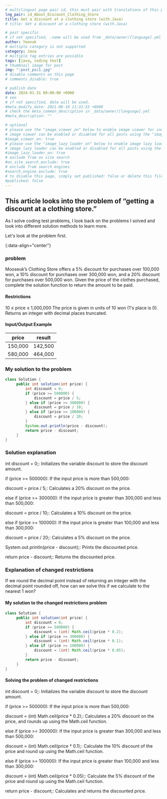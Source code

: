 ```yaml
---
# multilingual page pair id, this must pair with translations of this page. (This name must be unique)
lng_pair: id_About_Discount_Clothing_Store
title: Get a discount at a clothing store (with.Java)
# title: Get a discount at a clothing store (with.Java)

# post specific
# if not specified, .name will be used from _data/owner/[language].yml
author: Yeonuk
# multiple category is not supported
category: Java
# multiple tag entries are possible
tags: [java, coding test]
# thumbnail image for post
img: ":post_pic1.jpg"
# disable comments on this page
# comments_disable: true

# publish date
date: 2024-01-31 09:00:00 +0900
# seo
# if not specified, date will be used.
#meta_modify_date: 2021-08-10 11:32:53 +0900
# check the meta_common_description in _data/owner/[language].yml
#meta_description: ""

# optional
# please use the "image_viewer_on" below to enable image viewer for individual pages or posts (_posts/ or [language]/_posts folders).
# image viewer can be enabled or disabled for all posts using the "image_viewer_posts: true" setting in _data/conf/main.yml.
#image_viewer_on: true
# please use the "image_lazy_loader_on" below to enable image lazy loader for individual pages or posts (_posts/ or [language]/_posts folders).
# image lazy loader can be enabled or disabled for all posts using the "image_lazy_loader_posts: true" setting in _data/conf/main.yml.
#image_lazy_loader_on: true
# exclude from on site search
#on_site_search_exclude: true
# exclude from search engines
#search_engine_exclude: true
# to disable this page, simply set published: false or delete this file
#published: false
---
```


<!-- outline-start -->

## This article looks into the problem of “getting a discount at a clothing store.”

As I solve coding test problems, I look back on the problems I solved and look into different solution methods to learn more.

Let's look at the problem first.

{:data-align="center"}

<!-- outline-end -->

### problem

Mooseuk’s Clothing Store offers a 5% discount for purchases over 100,000 won, a 10% discount for purchases over 300,000 won, and a 20% discount for purchases over 500,000 won.
Given the price of the clothes purchased, complete the solution function to return the amount to be paid.

#### Restrictions

10 ≤ price ≤ 1,000,000
The price is given in units of 10 won (1's place is 0).
Returns an integer with decimal places truncated.

#### Input/Output Example

| price   | result  |
| ------- | ------- |
| 150,000 | 142,500 |
| 580,000 | 464,000 |

<!-- | start_num | end_num | result |
| --------- | ------- | ------ |
| 10 | 3 | 0 | -->

### My solution to the problem

```java
class Solution {
     public int solution(int price) {
         int discount = 0;
         if (price >= 500000) {
             discount = price / 5;
         } else if (price >= 300000) {
             discount = price / 10;
         } else if (price >= 100000) {
             discount = price / 20;
         }
         System.out.println(price - discount);
         return price - discount;
     }
}
```

### Solution explanation

int discount = 0;: Initializes the variable discount to store the discount amount.

if (price >= 500000): If the input price is more than 500,000:

discount = price / 5;: Calculates a 20% discount on the price.

else if (price >= 300000): If the input price is greater than 300,000 and less than 500,000:

discount = price / 10;: Calculates a 10% discount on the price.

else if (price >= 100000): If the input price is greater than 100,000 and less than 300,000:

discount = price / 20;: Calculates a 5% discount on the price.

System.out.println(price - discount);: Prints the discounted price.

return price - discount;: Returns the discounted price.

### Explanation of changed restrictions

If we round the decimal point instead of returning an integer with the decimal point rounded off, how can we solve this if we calculate to the nearest 1 won?

#### My solution to the changed restrictions problem

```java
class Solution {
     public int solution(int price) {
         int discount = 0;
         if (price >= 500000) {
             discount = (int) Math.ceil(price * 0.2);
         } else if (price >= 300000) {
             discount = (int) Math.ceil(price * 0.1);
         } else if (price >= 100000) {
             discount = (int) Math.ceil(price * 0.05);
         }
         return price - discount;
     }
}
```

#### Solving the problem of changed restrictions

int discount = 0;: Initializes the variable discount to store the discount amount.

if (price >= 500000): If the input price is more than 500,000:

discount = (int) Math.ceil(price \* 0.2);: Calculates a 20% discount on the price, and rounds up using the Math.ceil function.

else if (price >= 300000): If the input price is greater than 300,000 and less than 500,000:

discount = (int) Math.ceil(price \* 0.1);: Calculate the 10% discount of the price and round up using the Math.ceil function.

else if (price >= 100000): If the input price is greater than 100,000 and less than 300,000:

discount = (int) Math.ceil(price \* 0.05);: Calculate the 5% discount of the price and round up using the Math.ceil function.

return price - discount;: Calculates and returns the discounted price.
